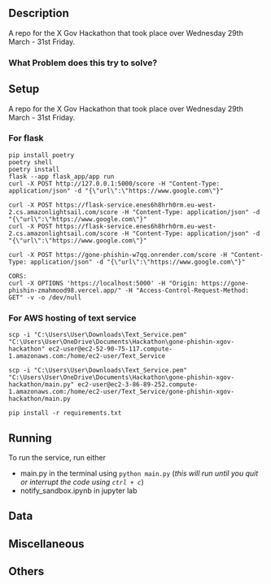 ## Description
A repo for the X Gov Hackathon that took place over Wednesday 29th March - 31st Friday.

### What Problem does this try to solve?


## Setup
A repo for the X Gov Hackathon that took place over Wednesday 29th March - 31st Friday.

### For flask
```
pip install poetry
poetry shell
poetry install
flask --app flask_app/app run
curl -X POST http://127.0.0.1:5000/score -H "Content-Type: application/json" -d "{\"url\":\"https://www.google.com\"}"

curl -X POST https://flask-service.enes6h8hrh0rm.eu-west-2.cs.amazonlightsail.com/score -H "Content-Type: application/json" -d "{\"url\":\"https://www.google.com\"}"
curl -X POST https://flask-service.enes6h8hrh0rm.eu-west-2.cs.amazonlightsail.com/score -H "Content-Type: application/json" -d "{\"url\":\"https://www.google.com\"}"

curl -X POST https://gone-phishin-w7qq.onrender.com/score -H "Content-Type: application/json" -d "{\"url\":\"https://www.google.com\"}"

CORS:
curl -X OPTIONS 'https://localhost:5000' -H "Origin: https://gone-phishin-zmahmood98.vercel.app/" -H "Access-Control-Request-Method: GET" -v -o /dev/null
```

### For AWS hosting of text service
```
scp -i "C:\Users\User\Downloads\Text_Service.pem" "C:\Users\User\OneDrive\Documents\Hackathon\gone-phishin-xgov-hackathon" ec2-user@ec2-52-90-75-117.compute-1.amazonaws.com:/home/ec2-user/Text_Service

scp -i "C:\Users\User\Downloads\Text_Service.pem" "C:\Users\User\OneDrive\Documents\Hackathon\gone-phishin-xgov-hackathon/main.py" ec2-user@ec2-3-86-89-252.compute-1.amazonaws.com:/home/ec2-user/Text_Service/gone-phishin-xgov-hackathon/main.py
```

```
pip install -r requirements.txt
```

## Running

To run the service, run either
* main.py in the terminal using `python main.py` (_this will run until you quit or interrupt the code using `ctrl + c`_)
* notify_sandbox.ipynb in jupyter lab

## Data

## Miscellaneous

## Others

